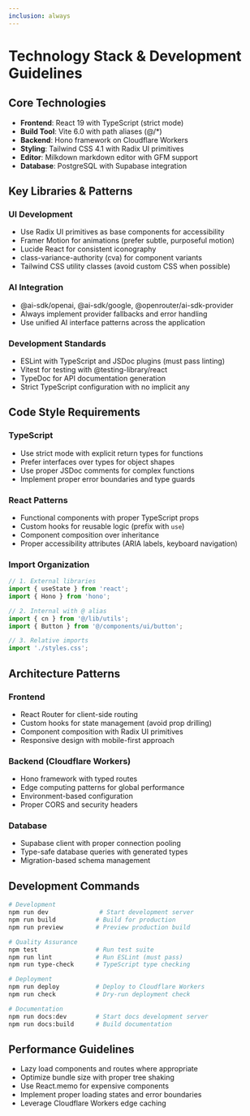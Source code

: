 ```yaml
---
inclusion: always
---
```


# Technology Stack & Development Guidelines

## Core Technologies

- **Frontend**: React 19 with TypeScript (strict mode)
- **Build Tool**: Vite 6.0 with path aliases (@/*)
- **Backend**: Hono framework on Cloudflare Workers
- **Styling**: Tailwind CSS 4.1 with Radix UI primitives
- **Editor**: Milkdown markdown editor with GFM support
- **Database**: PostgreSQL with Supabase integration

## Key Libraries & Patterns

### UI Development
- Use Radix UI primitives as base components for accessibility
- Framer Motion for animations (prefer subtle, purposeful motion)
- Lucide React for consistent iconography
- class-variance-authority (cva) for component variants
- Tailwind CSS utility classes (avoid custom CSS when possible)

### AI Integration
- @ai-sdk/openai, @ai-sdk/google, @openrouter/ai-sdk-provider
- Always implement provider fallbacks and error handling
- Use unified AI interface patterns across the application

### Development Standards
- ESLint with TypeScript and JSDoc plugins (must pass linting)
- Vitest for testing with @testing-library/react
- TypeDoc for API documentation generation
- Strict TypeScript configuration with no implicit any

## Code Style Requirements

### TypeScript
- Use strict mode with explicit return types for functions
- Prefer interfaces over types for object shapes
- Use proper JSDoc comments for complex functions
- Implement proper error boundaries and type guards

### React Patterns
- Functional components with proper TypeScript props
- Custom hooks for reusable logic (prefix with `use`)
- Component composition over inheritance
- Proper accessibility attributes (ARIA labels, keyboard navigation)

### Import Organization
```typescript
// 1. External libraries
import { useState } from 'react';
import { Hono } from 'hono';

// 2. Internal with @ alias
import { cn } from '@/lib/utils';
import { Button } from '@/components/ui/button';

// 3. Relative imports
import './styles.css';
```

## Architecture Patterns

### Frontend
- React Router for client-side routing
- Custom hooks for state management (avoid prop drilling)
- Component composition with Radix UI primitives
- Responsive design with mobile-first approach

### Backend (Cloudflare Workers)
- Hono framework with typed routes
- Edge computing patterns for global performance
- Environment-based configuration
- Proper CORS and security headers

### Database
- Supabase client with proper connection pooling
- Type-safe database queries with generated types
- Migration-based schema management

## Development Commands

```bash
# Development
npm run dev              # Start development server
npm run build           # Build for production
npm run preview         # Preview production build

# Quality Assurance
npm test                # Run test suite
npm run lint            # Run ESLint (must pass)
npm run type-check      # TypeScript type checking

# Deployment
npm run deploy          # Deploy to Cloudflare Workers
npm run check           # Dry-run deployment check

# Documentation
npm run docs:dev        # Start docs development server
npm run docs:build      # Build documentation
```

## Performance Guidelines

- Lazy load components and routes where appropriate
- Optimize bundle size with proper tree shaking
- Use React.memo for expensive components
- Implement proper loading states and error boundaries
- Leverage Cloudflare Workers edge caching
